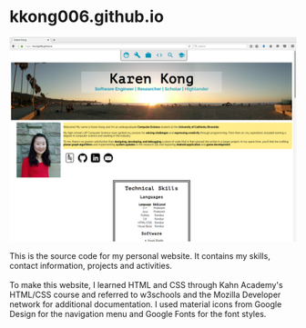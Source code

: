 # kkong006.github.io

<img src=https://raw.githubusercontent.com/kkong006/kkong006.github.io/master/images/website_screenshot.png width=700/>

This is the source code for my personal website. It contains my skills, contact information, projects and activities. 
<br> <br>
To make this website, I learned HTML and CSS through Kahn Academy's HTML/CSS course and referred to w3schools and the Mozilla Developer network for additional documentation. I used material icons from Google Design for the navigation menu and Google Fonts for the font styles.
